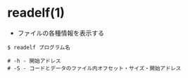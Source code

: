 # readelf(1)
- ファイルの各種情報を表示する

```
$ readelf プログラム名

# -h - 開始アドレス
# -S - コードとデータのファイル内オフセット・サイズ・開始アドレス
```
